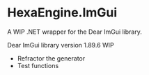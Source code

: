 # HexaEngine.ImGui

A WIP .NET wrapper for the Dear ImGui library.

Dear ImGui library version 1.89.6 WIP

- Refractor the generator
- Test functions
